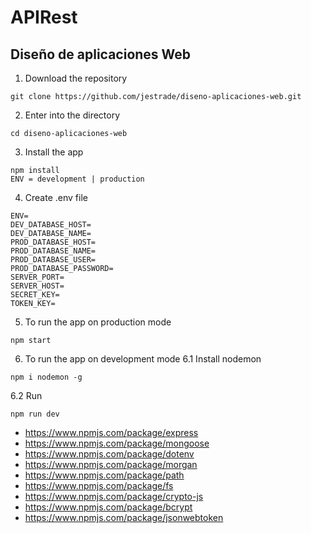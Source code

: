 # APIRest
## Diseño de aplicaciones Web

1. Download the repository
```
git clone https://github.com/jestrade/diseno-aplicaciones-web.git
```

2. Enter into the directory
```
cd diseno-aplicaciones-web
```
3. Install the app
```
npm install
ENV = development | production
```
4. Create .env file
```
ENV=
DEV_DATABASE_HOST=
DEV_DATABASE_NAME=
PROD_DATABASE_HOST=
PROD_DATABASE_NAME=
PROD_DATABASE_USER=
PROD_DATABASE_PASSWORD=
SERVER_PORT=
SERVER_HOST=
SECRET_KEY=
TOKEN_KEY=
```

5. To run the app on production mode
```
npm start
```

6. To run the app on development mode
6.1 Install nodemon
```
npm i nodemon -g
```
6.2 Run
```
npm run dev
```

- https://www.npmjs.com/package/express
- https://www.npmjs.com/package/mongoose
- https://www.npmjs.com/package/dotenv
- https://www.npmjs.com/package/morgan
- https://www.npmjs.com/package/path
- https://www.npmjs.com/package/fs
- https://www.npmjs.com/package/crypto-js
- https://www.npmjs.com/package/bcrypt
- https://www.npmjs.com/package/jsonwebtoken